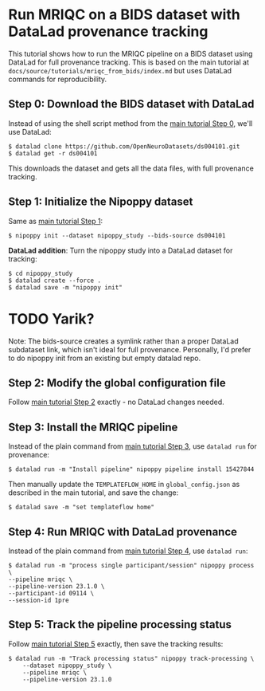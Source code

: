 # Run MRIQC on a BIDS dataset with DataLad provenance tracking

This tutorial shows how to run the MRIQC pipeline on a BIDS dataset using DataLad for full provenance tracking. This is based on the main tutorial at `docs/source/tutorials/mriqc_from_bids/index.md` but uses DataLad commands for reproducibility.

## Step 0: Download the BIDS dataset with DataLad

Instead of using the shell script method from the [main tutorial Step 0](docs/source/tutorials/mriqc_from_bids/index.md#step-0-download-the-bids-dataset), we'll use DataLad:

```console
$ datalad clone https://github.com/OpenNeuroDatasets/ds004101.git 
$ datalad get -r ds004101
```

This downloads the dataset and gets all the data files, with full provenance tracking.

## Step 1: Initialize the Nipoppy dataset

Same as [main tutorial Step 1](docs/source/tutorials/mriqc_from_bids/index.md#step-1-initialize-the-nipoppy-dataset):

```console
$ nipoppy init --dataset nipoppy_study --bids-source ds004101
```

**DataLad addition**: Turn the nipoppy study into a DataLad dataset for tracking:

```console
$ cd nipoppy_study
$ datalad create --force .
$ datalad save -m "nipoppy init"
```

# TODO Yarik?
Note: The bids-source creates a symlink rather than a proper DataLad subdataset link, which isn't ideal for full provenance.
Personally, I'd prefer to do nipoppy init from an existing but empty datalad repo.

## Step 2: Modify the global configuration file

Follow [main tutorial Step 2](docs/source/tutorials/mriqc_from_bids/index.md#step-2-modify-the-global-configuration-file) exactly - no DataLad changes needed.

## Step 3: Install the MRIQC pipeline 

Instead of the plain command from [main tutorial Step 3](docs/source/tutorials/mriqc_from_bids/index.md#step-3-install-the-mriqc-pipeline-into-the-dataset), use `datalad run` for provenance:

```console
$ datalad run -m "Install pipeline" nipoppy pipeline install 15427844
```

Then manually update the `TEMPLATEFLOW_HOME` in `global_config.json` as described in the main tutorial, and save the change:

```console
$ datalad save -m "set templateflow home"
```

## Step 4: Run MRIQC with DataLad provenance

Instead of the plain command from [main tutorial Step 4](docs/source/tutorials/mriqc_from_bids/index.md#step-4-run-mriqc-on-a-single-participant-and-session), use `datalad run`:

```console
$ datalad run -m "process single participant/session" nipoppy process \
--pipeline mriqc \
--pipeline-version 23.1.0 \
--participant-id 09114 \
--session-id 1pre
```

## Step 5: Track the pipeline processing status

Follow [main tutorial Step 5](docs/source/tutorials/mriqc_from_bids/index.md#step-5-track-the-pipeline-processing-status) exactly, then save the tracking results:

```console
$ datalad run -m "Track processing status" nipoppy track-processing \
    --dataset nipoppy_study \
    --pipeline mriqc \
    --pipeline-version 23.1.0
```
